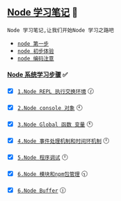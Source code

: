 <a href="#top" id="top"> Node 学习笔记</a> :maple_leaf:
----
`Node 学习笔记,让我们开始Node 学习之路吧`

- [`node 第一步`](https://github.com/kickgod/Front-End/blob/master/Node/Document/NodeStart.md)
- [`node 初步体验`](https://github.com/kickgod/Front-End/blob/master/Node/Document/NodeExample.md)
- [`node 编码注意`](https://github.com/kickgod/Front-End/blob/master/Node/Document/NodeUse.md)

#### [Node 系统学习步骤](#) :white_check_mark:
- [x]  [`1.Node REPL 执行交换环境`](https://github.com/kickgod/Front-End/blob/master/Node/Document/NodeREPL.md) :clock130:
- [x]  [`2.Node console 对象`](https://github.com/kickgod/Front-End/blob/master/Node/Document/NodeConsole.md) :clock10:
- [x]  [`3.Node Global 函数 变量`](https://github.com/kickgod/Front-End/blob/master/Node/Document/NodeGlobal.md) :clock11:
- [x]  [`4.Node 事件处理机制和时间环机制`](https://github.com/kickgod/Front-End/blob/master/Node/Document/NodeEvent.md) :clock12:
- [x]  [`5.Node 程序调试`](https://github.com/kickgod/Front-End/blob/master/Node/Document/NodeDebug.md) :clock12:
- [x]  [`6.Node 模块和npm包管理`](https://github.com/kickgod/Front-End/blob/master/Node/Document/NodeModule.md) :clock930:
- [x]  [`6.Node Buffer`](https://github.com/kickgod/Front-End/blob/master/Node/Document/NodeBuffer.md) :clock1230:
 
